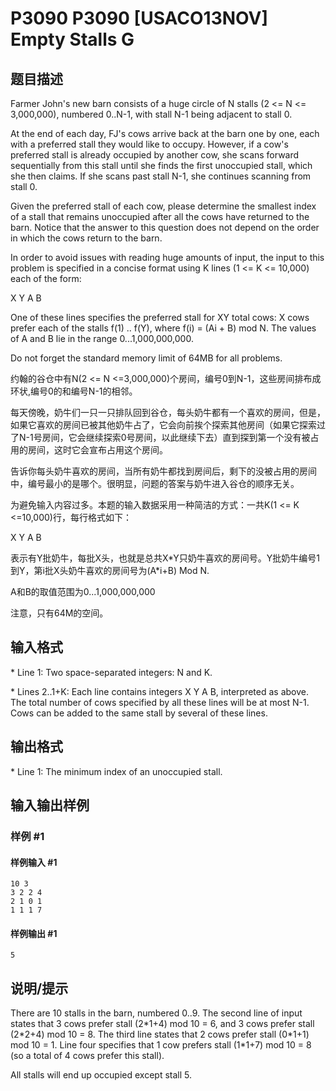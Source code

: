 # P3090 P3090 [USACO13NOV] Empty Stalls G

## 题目描述

Farmer John's new barn consists of a huge circle of N stalls (2 <= N <= 3,000,000), numbered 0..N-1, with stall N-1 being adjacent to stall 0.

At the end of each day, FJ's cows arrive back at the barn one by one, each with a preferred stall they would like to occupy.  However, if a cow's preferred stall is already occupied by another cow, she scans forward sequentially from this stall until she finds the first unoccupied stall, which she then claims.  If she scans past stall N-1, she continues scanning from stall 0.

Given the preferred stall of each cow, please determine the smallest index of a stall that remains unoccupied after all the cows have returned to the barn.  Notice that the answer to this question does not depend on the order in which the cows return to the barn.

In order to avoid issues with reading huge amounts of input, the input to this problem is specified in a concise format using K lines (1 <= K <= 10,000) each of the form:

X Y A B

One of these lines specifies the preferred stall for XY total cows: X cows prefer each of the stalls f(1) .. f(Y), where f(i) = (Ai + B) mod N.  The values of A and B lie in the range 0...1,000,000,000.

Do not forget the standard memory limit of 64MB for all problems.

约翰的谷仓中有N(2 <= N <=3,000,000)个房间，编号0到N-1，这些房间排布成环状,编号0的和编号N-1的相邻。

每天傍晚，奶牛们一只一只排队回到谷仓，每头奶牛都有一个喜欢的房间，但是，如果它喜欢的房间已被其他奶牛占了，它会向前挨个探索其他房间（如果它探索过了N-1号房间，它会继续探索0号房间，以此继续下去）直到探到第一个没有被占用的房间，这时它会宣布占用这个房间。

告诉你每头奶牛喜欢的房间，当所有奶牛都找到房间后，剩下的没被占用的房间中，编号最小的是哪个。很明显，问题的答案与奶牛进入谷仓的顺序无关。


为避免输入内容过多。本题的输入数据采用一种简洁的方式：一共K(1 <= K <=10,000)行，每行格式如下：

X Y A B

表示有Y批奶牛，每批X头，也就是总共X\*Y只奶牛喜欢的房间号。Y批奶牛编号1到Y，第i批X头奶牛喜欢的房间号为(A\*i+B) Mod N.

A和B的取值范围为0...1,000,000,000

注意，只有64M的空间。


## 输入格式

\* Line 1: Two space-separated integers: N and K.

\* Lines 2..1+K: Each line contains integers X Y A B, interpreted as above.  The total number of cows specified by all these lines will be at most N-1.  Cows can be added to the same stall by several of these lines.


## 输出格式

\* Line 1: The minimum index of an unoccupied stall.


## 输入输出样例

### 样例 #1

#### 样例输入 #1

```
10 3 
3 2 2 4 
2 1 0 1 
1 1 1 7
```

#### 样例输出 #1

```
5
```

## 说明/提示

There are 10 stalls in the barn, numbered 0..9.  The second line of input states that 3 cows prefer stall (2\*1+4) mod 10 = 6, and 3 cows prefer stall (2\*2+4) mod 10 = 8.  The third line states that 2 cows prefer stall (0\*1+1) mod 10 = 1.  Line four specifies that 1 cow prefers stall (1\*1+7) mod 10 = 8 (so a total of 4 cows prefer this stall).


All stalls will end up occupied except stall 5. 


